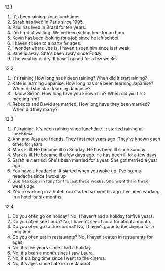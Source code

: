12.1
  1. It's been raining since lunchtime.
  2. Sarah has lived in Paris since 1995.
  3. Paul has lived in Brazil for ten years.
  4. I'm tired of waiting. We've been sitting here for an hour.
  5. Kevin has been looking for a job since he left school.
  6. I haven't been to a party for ages.
  7. I wonder where Joe is. I haven't seen him since last week.
  8. Jane is away. She's been away since Friday.
  9. The weather is dry. It hasn't rained for a few weeks.

12.2
  1. It's raining
     How long has it been raining?
     When did it start raining?
  2. Kate is learning Japanise.
     How long has she been learning Japanise?
     When did she start learning Japanise?
  3. I know Simon.
     How long have you known him?
     When did you first meeting him?
  4. Rebecca and David are married.
     How long have they been married?
     When did they marry?

12.3
  1. It's raining. It's been raining since lunchtime. It started raining at lunchtime.
  2. Ann and Jess are friends. They first met years ago. They've known each other for years.
  3. Mark is ill. He became ill on Sunday. He has been ill since Sunday.
  4. Mark is ill. He became ill a few days ago. He has been ill for a few days.
  5. Sarah is married. She's been married for a year. She got married a year ago.
  6. You have a headache. It started when you woke up.
     I've been a headache since I woke up.
  7. Sue has been in Italy for the last three weeks.
     She went there three weeks ago.
  8. You're working in a hotel. You started six months ago.
     I've been working in a hotel for six months.

12.4
  1. Do you often go on holiday?
     No, I haven't had a holiday for five years.
  2. Do you often see Laura?
     No, I haven't seen Laura for about a month.
  3. Do you often go to the cinema?
     No, I haven't gone to the cinema for a long time.
  4. Do you often eat in restaurants?
     No, I haven't eaten in restaurants for ages.
  5. No, it's five years since I had a holiday.
  6. No, it's been a month since I saw Laura.
  7. No, it's a long time since I went to the cinema.
  8. No, it's ages since I ate in a restaurant.
